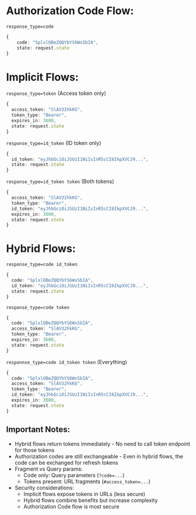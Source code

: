 # Authorization Code Flow:

`response_type=code`

```typescript
{
    code: "SplxlOBeZQQYbYS6WxSbIA",
    state: request.state
}
```

# Implicit Flows:

`response_type=token` (Access token only)

```typescript
{
  access_token: "SlAV32hkKG",
  token_type: "Bearer",
  expires_in: 3600,
  state: request.state
}
```

`response_type=id_token` (ID token only)

```typescript
{
  id_token: "eyJhbGciOiJSUzI1NiIsInR5cCI6IkpXVCJ9...",
  state: request.state
}
```

`response_type=id_token token` (Both tokens)

```typescript
{
  access_token: "SlAV32hkKG",
  token_type: "Bearer",
  id_token: "eyJhbGciOiJSUzI1NiIsInR5cCI6IkpXVCJ9...",
  expires_in: 3600,
  state: request.state
}
```

# Hybrid Flows:

`response_type=code id_token`

```typescript
{
  code: "SplxlOBeZQQYbYS6WxSbIA",
  id_token: "eyJhbGciOiJSUzI1NiIsInR5cCI6IkpXVCJ9...",
  state: request.state
}
```

`response_type=code token`

```typescript
{
  code: "SplxlOBeZQQYbYS6WxSbIA",
  access_token: "SlAV32hkKG",
  token_type: "Bearer",
  expires_in: 3600,
  state: request.state
}
```

`responnse_type=code id_token token` (Everything)

```typescript
{
  code: "SplxlOBeZQQYbYS6WxSbIA",
  access_token: "SlAV32hkKG",
  token_type: "Bearer",
  id_token: "eyJhbGciOiJSUzI1NiIsInR5cCI6IkpXVCJ9...",
  expires_in: 3600,
  state: request.state
}
```

## Important Notes:

- Hybrid flows return tokens immediately - No need to call token endpoint for those tokens
- Authorization codes are still exchangeable - Even in hybrid flows, the code can be exchanged for refresh tokens
- Fragment vs Query params:
  - Code only: Query parameters (`?code=...`)
  - Tokens present: URL fragments (`#access_token=...`)
- Security considerations:
  - Implicit flows expose tokens in URLs (less secure)
  - Hybrid flows combine benefits but increase complexity
  - Authorization Code flow is most secure
